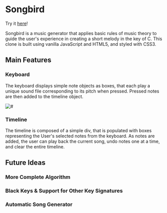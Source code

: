 # Songbird

Try it [here](https://matthaaa.github.io/songbird.com/)!

Songbird is a music generator that applies basic rules of music theory to guide the user's experience in creating a short melody in the key of C. This clone is built using vanilla JavaScript and HTML5, and styled with CSS3.

## Main Features

### Keyboard

The keyboard displays simple note objects as boxes, that each play a unique sound file corresponding to its pitch when pressed. Pressed notes are then added to the timeline object.

![#](https://s3.amazonaws.com/songbird-screenshots/basic.png)

### Timeline

The timeline is composed of a simple div, that is populated with boxes representing the User's selected notes from the keyboard. As notes are added, the user can play back the current song, undo notes one at a time, and clear the entire timeline.

## Future Ideas

### More Complete Algorithm

### Black Keys & Support for Other Key Signatures

### Automatic Song Generator
